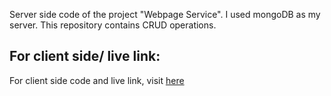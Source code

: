 Server side code of the project "Webpage Service".
I used mongoDB as my server. This repository contains CRUD operations.
## For client side/ live link:
For client side code and live link, visit [here](https://github.com/misbahs100/webpage-service-client)
